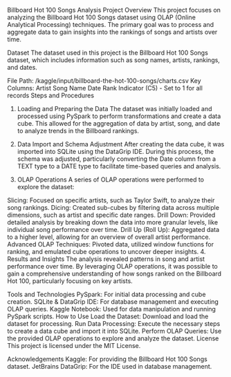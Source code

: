 Billboard Hot 100 Songs Analysis
Project Overview
This project focuses on analyzing the Billboard Hot 100 Songs dataset using OLAP (Online Analytical Processing) techniques. The primary goal was to process and aggregate data to gain insights into the rankings of songs and artists over time.

Dataset
The dataset used in this project is the Billboard Hot 100 Songs dataset, which includes information such as song names, artists, rankings, and dates.

File Path: /kaggle/input/billboard-the-hot-100-songs/charts.csv
Key Columns:
Artist
Song Name
Date
Rank
Indicator (C5) - Set to 1 for all records
Steps and Procedures
1. Loading and Preparing the Data
The dataset was initially loaded and processed using PySpark to perform transformations and create a data cube. This allowed for the aggregation of data by artist, song, and date to analyze trends in the Billboard rankings.

2. Data Import and Schema Adjustment
After creating the data cube, it was imported into SQLite using the DataGrip IDE. During this process, the schema was adjusted, particularly converting the Date column from a TEXT type to a DATE type to facilitate time-based queries and analysis.

3. OLAP Operations
A series of OLAP operations were performed to explore the dataset:

Slicing: Focused on specific artists, such as Taylor Swift, to analyze their song rankings.
Dicing: Created sub-cubes by filtering data across multiple dimensions, such as artist and specific date ranges.
Drill Down: Provided detailed analysis by breaking down the data into more granular levels, like individual song performance over time.
Drill Up (Roll Up): Aggregated data to a higher level, allowing for an overview of overall artist performance.
Advanced OLAP Techniques: Pivoted data, utilized window functions for ranking, and emulated cube operations to uncover deeper insights.
4. Results and Insights
The analysis revealed patterns in song and artist performance over time. By leveraging OLAP operations, it was possible to gain a comprehensive understanding of how songs ranked on the Billboard Hot 100, particularly focusing on key artists.

Tools and Technologies
PySpark: For initial data processing and cube creation.
SQLite & DataGrip IDE: For database management and executing OLAP queries.
Kaggle Notebook: Used for data manipulation and running PySpark scripts.
How to Use
Load the Dataset: Download and load the dataset for processing.
Run Data Processing: Execute the necessary steps to create a data cube and import it into SQLite.
Perform OLAP Queries: Use the provided OLAP operations to explore and analyze the dataset.
License
This project is licensed under the MIT License.

Acknowledgements
Kaggle: For providing the Billboard Hot 100 Songs dataset.
JetBrains DataGrip: For the IDE used in database management.
